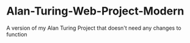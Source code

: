 # Alan-Turing-Web-Project-Modern

A version of my Alan Turing Project that doesn't need any changes to function
